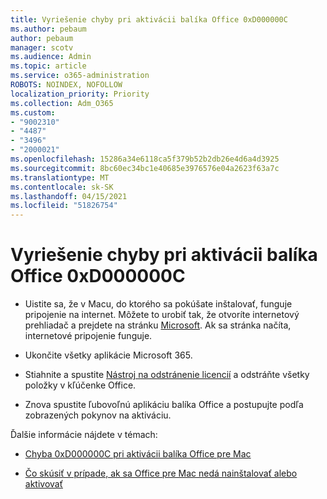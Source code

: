 ```yaml
---
title: Vyriešenie chyby pri aktivácii balíka Office 0xD000000C
ms.author: pebaum
author: pebaum
manager: scotv
ms.audience: Admin
ms.topic: article
ms.service: o365-administration
ROBOTS: NOINDEX, NOFOLLOW
localization_priority: Priority
ms.collection: Adm_O365
ms.custom:
- "9002310"
- "4487"
- "3496"
- "2000021"
ms.openlocfilehash: 15286a34e6118ca5f379b52b2db26e4d6a4d3925
ms.sourcegitcommit: 8bc60ec34bc1e40685e3976576e04a2623f63a7c
ms.translationtype: MT
ms.contentlocale: sk-SK
ms.lasthandoff: 04/15/2021
ms.locfileid: "51826754"
---
```

# <a name="resolve-office-activation-error-0xd000000c"></a>Vyriešenie chyby pri aktivácii balíka Office 0xD000000C

- Uistite sa, že v Macu, do ktorého sa pokúšate inštalovať, funguje pripojenie na internet. Môžete to urobiť tak, že otvoríte internetový prehliadač a prejdete na stránku [Microsoft](https://www.microsoft.com). Ak sa stránka načíta, internetové pripojenie funguje.

- Ukončite všetky aplikácie Microsoft 365.

- Stiahnite a spustite [Nástroj na odstránenie licencií](https://go.microsoft.com/fwlink/?linkid=849815) a odstráňte všetky položky v kľúčenke Office.

- Znova spustite ľubovoľnú aplikáciu balíka Office a postupujte podľa zobrazených pokynov na aktiváciu.

Ďalšie informácie nájdete v témach:

- [Chyba 0xD000000C pri aktivácii balíka Office pre Mac](https://support.office.com/article/error-0xd000000c-when-activating-office-for-mac-da865931-4658-4829-ba2d-8133390c6d25)

- [Čo skúsiť v prípade, ak sa Office pre Mac nedá nainštalovať alebo aktivovať](https://support.office.com/article/what-to-try-if-you-can-t-install-or-activate-office-for-mac-5efba2b4-b1e6-4e5f-bf3c-6ab945d03dea)
